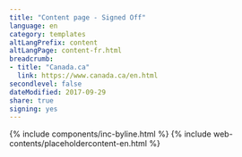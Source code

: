 ```yaml
---
title: "Content page - Signed Off"
language: en
category: templates
altLangPrefix: content
altLangPage: content-fr.html
breadcrumb:
- title: "Canada.ca"
  link: https://www.canada.ca/en.html
secondlevel: false
dateModified: 2017-09-29
share: true
signing: yes
---
```

{% include components/inc-byline.html %}
{% include web-contents/placeholdercontent-en.html %}
